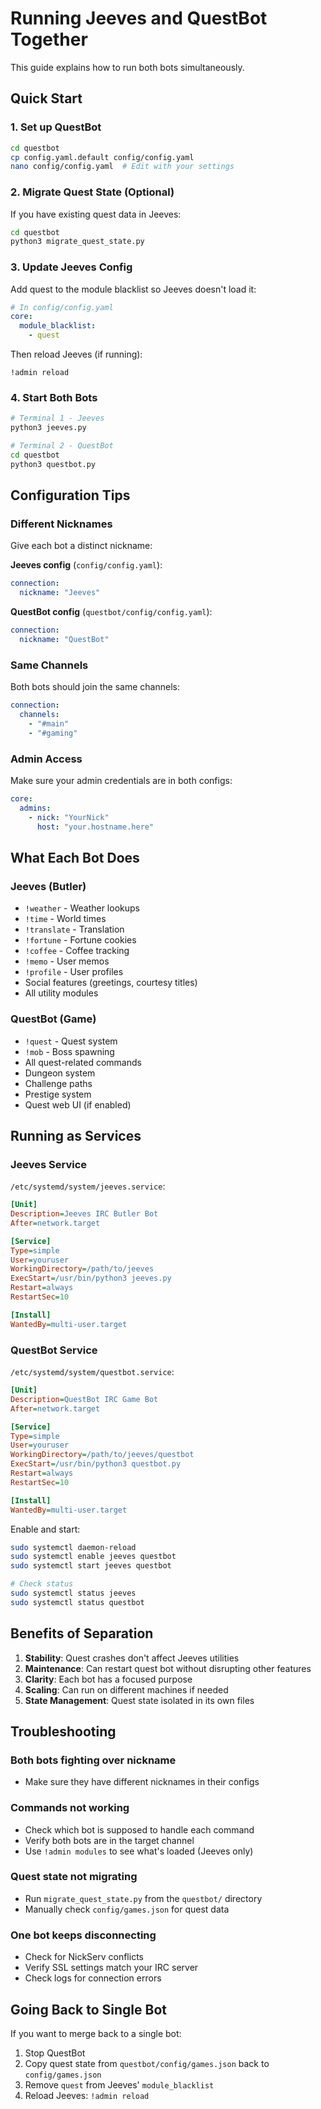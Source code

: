 # Running Jeeves and QuestBot Together

This guide explains how to run both bots simultaneously.

## Quick Start

### 1. Set up QuestBot

```bash
cd questbot
cp config.yaml.default config/config.yaml
nano config/config.yaml  # Edit with your settings
```

### 2. Migrate Quest State (Optional)

If you have existing quest data in Jeeves:

```bash
cd questbot
python3 migrate_quest_state.py
```

### 3. Update Jeeves Config

Add quest to the module blacklist so Jeeves doesn't load it:

```yaml
# In config/config.yaml
core:
  module_blacklist:
    - quest
```

Then reload Jeeves (if running):
```
!admin reload
```

### 4. Start Both Bots

```bash
# Terminal 1 - Jeeves
python3 jeeves.py

# Terminal 2 - QuestBot
cd questbot
python3 questbot.py
```

## Configuration Tips

### Different Nicknames

Give each bot a distinct nickname:

**Jeeves config** (`config/config.yaml`):
```yaml
connection:
  nickname: "Jeeves"
```

**QuestBot config** (`questbot/config/config.yaml`):
```yaml
connection:
  nickname: "QuestBot"
```

### Same Channels

Both bots should join the same channels:

```yaml
connection:
  channels:
    - "#main"
    - "#gaming"
```

### Admin Access

Make sure your admin credentials are in both configs:

```yaml
core:
  admins:
    - nick: "YourNick"
      host: "your.hostname.here"
```

## What Each Bot Does

### Jeeves (Butler)
- `!weather` - Weather lookups
- `!time` - World times
- `!translate` - Translation
- `!fortune` - Fortune cookies
- `!coffee` - Coffee tracking
- `!memo` - User memos
- `!profile` - User profiles
- Social features (greetings, courtesy titles)
- All utility modules

### QuestBot (Game)
- `!quest` - Quest system
- `!mob` - Boss spawning
- All quest-related commands
- Dungeon system
- Challenge paths
- Prestige system
- Quest web UI (if enabled)

## Running as Services

### Jeeves Service

`/etc/systemd/system/jeeves.service`:
```ini
[Unit]
Description=Jeeves IRC Butler Bot
After=network.target

[Service]
Type=simple
User=youruser
WorkingDirectory=/path/to/jeeves
ExecStart=/usr/bin/python3 jeeves.py
Restart=always
RestartSec=10

[Install]
WantedBy=multi-user.target
```

### QuestBot Service

`/etc/systemd/system/questbot.service`:
```ini
[Unit]
Description=QuestBot IRC Game Bot
After=network.target

[Service]
Type=simple
User=youruser
WorkingDirectory=/path/to/jeeves/questbot
ExecStart=/usr/bin/python3 questbot.py
Restart=always
RestartSec=10

[Install]
WantedBy=multi-user.target
```

Enable and start:
```bash
sudo systemctl daemon-reload
sudo systemctl enable jeeves questbot
sudo systemctl start jeeves questbot

# Check status
sudo systemctl status jeeves
sudo systemctl status questbot
```

## Benefits of Separation

1. **Stability**: Quest crashes don't affect Jeeves utilities
2. **Maintenance**: Can restart quest bot without disrupting other features
3. **Clarity**: Each bot has a focused purpose
4. **Scaling**: Can run on different machines if needed
5. **State Management**: Quest state isolated in its own files

## Troubleshooting

### Both bots fighting over nickname
- Make sure they have different nicknames in their configs

### Commands not working
- Check which bot is supposed to handle each command
- Verify both bots are in the target channel
- Use `!admin modules` to see what's loaded (Jeeves only)

### Quest state not migrating
- Run `migrate_quest_state.py` from the `questbot/` directory
- Manually check `config/games.json` for quest data

### One bot keeps disconnecting
- Check for NickServ conflicts
- Verify SSL settings match your IRC server
- Check logs for connection errors

## Going Back to Single Bot

If you want to merge back to a single bot:

1. Stop QuestBot
2. Copy quest state from `questbot/config/games.json` back to `config/games.json`
3. Remove `quest` from Jeeves' `module_blacklist`
4. Reload Jeeves: `!admin reload`
